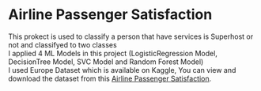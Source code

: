 # Airline Passenger Satisfaction
This prokect is used to classify a person that have services is Superhost or not and  classifyed to two classes <br>
I applied 4 ML Models in this project (LogisticRegression Model, DecisionTree Model, SVC Model and Random Forest Model)<br>
I used Europe Dataset which is available on Kaggle, You can view and download the dataset from this [Airline Passenger Satisfaction](https://www.kaggle.com/datasets/teejmahal20/airline-passenger-satisfaction).<br>
